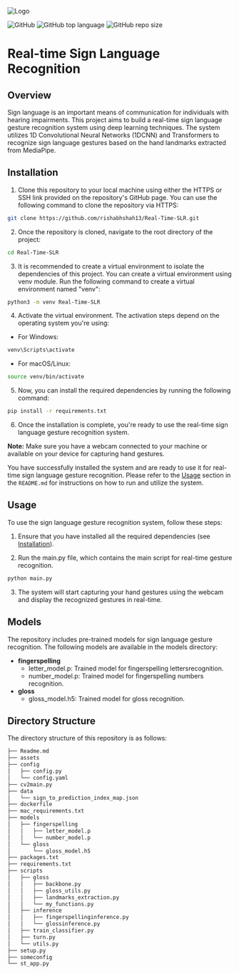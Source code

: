 
![Logo](/assets/sign_logo_straight.png)

![GitHub](https://img.shields.io/github/license/rishabhshah13/Real-Time-SLR?style=flat-square)
![GitHub top language](https://img.shields.io/github/languages/top/rishabhshah13/Real-Time-SLR?style=flat-square)
![GitHub repo size](https://img.shields.io/github/repo-size/rishabhshah13/Real-Time-SLR?color=yellow&style=flat-square)

# Real-time Sign Language Recognition

## Overview
Sign language is an important means of communication for individuals with hearing impairments. This project aims to build a real-time sign language gesture recognition system using deep learning techniques. The system utilizes 1D Convolutional Neural Networks (1DCNN) and Transformers to recognize sign language gestures based on the hand landmarks extracted from MediaPipe.

## Installation
1. Clone this repository to your local machine using either the HTTPS or SSH link provided on the repository's GitHub page. You can use the following command to clone the repository via HTTPS:

```bash
git clone https://github.com/rishabhshah13/Real-Time-SLR.git
```

2. Once the repository is cloned, navigate to the root directory of the project:

```bash
cd Real-Time-SLR
```

3. It is recommended to create a virtual environment to isolate the dependencies of this project. You can create a virtual environment using venv module. Run the following command to create a virtual environment named "venv":

```bash
python3 -m venv Real-Time-SLR
```

4. Activate the virtual environment. The activation steps depend on the operating system you're using:

- For Windows:
```bash
venv\Scripts\activate
```
- For macOS/Linux:
```bash
source venv/bin/activate
```

5. Now, you can install the required dependencies by running the following command:

```bash
pip install -r requirements.txt
```

6. Once the installation is complete, you're ready to use the real-time sign language gesture recognition system.

**Note:** Make sure you have a webcam connected to your machine or available on your device for capturing hand gestures.

You have successfully installed the system and are ready to use it for real-time sign language gesture recognition. Please refer to the [Usage](#usage) section in the `README.md` for instructions on how to run and utilize the system.

## Usage
To use the sign language gesture recognition system, follow these steps:

1. Ensure that you have installed all the required dependencies (see [Installation](#installation)).

2. Run the main.py file, which contains the main script for real-time gesture recognition.

```bash
python main.py
```

3. The system will start capturing your hand gestures using the webcam and display the recognized gestures in real-time.

## Models
The repository includes pre-trained models for sign language gesture recognition. The following models are available in the models directory:

- **fingerspelling**
  - letter_model.p: Trained model for fingerspelling lettersrecognition.
  - number_model.p: Trained model for fingerspelling numbers recognition.
- **gloss**
  - gloss_model.h5: Trained model for gloss recognition.



## Directory Structure
The directory structure of this repository is as follows:

```bash
├── Readme.md
├── assets
├── config
│   ├── config.py
│   └── config.yaml
├── cv2main.py
├── data
│   └── sign_to_prediction_index_map.json
├── dockerfile
├── mac_requirements.txt
├── models
│   ├── fingerspelling
│   │   ├── letter_model.p
│   │   └── number_model.p
│   └── gloss
│       └── gloss_model.h5
├── packages.txt
├── requirements.txt
├── scripts
│   ├── gloss
│   │   ├── backbone.py
│   │   ├── gloss_utils.py
│   │   ├── landmarks_extraction.py
│   │   └── my_functions.py
│   ├── inference
│   │   ├── fingerspellinginference.py
│   │   └── glossinference.py
│   ├── train_classifier.py
│   ├── turn.py
│   └── utils.py
├── setup.py
├── someconfig
└── st_app.py
```
